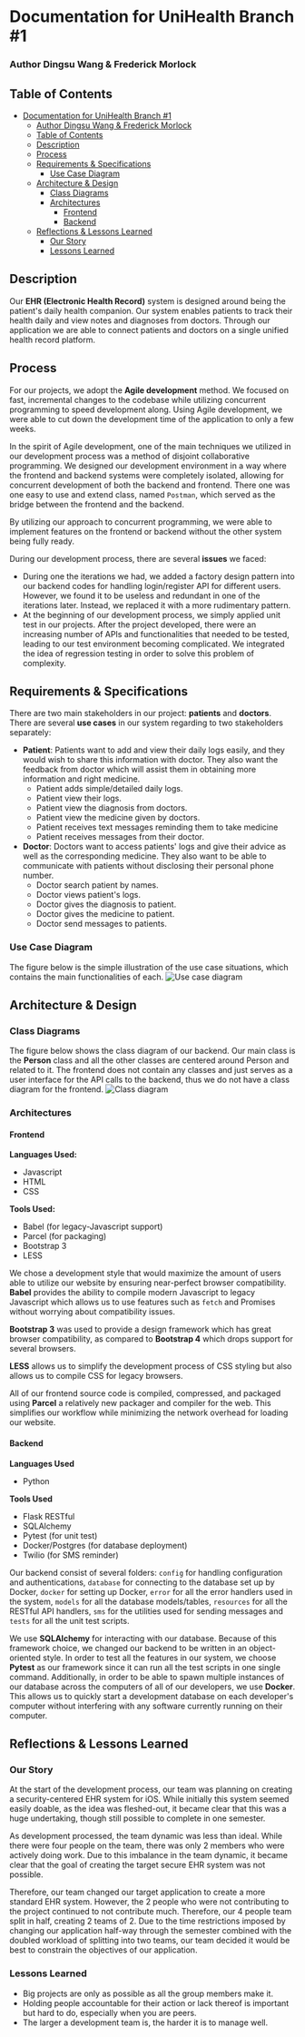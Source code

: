 # Documentation for UniHealth Branch \#1

### Author Dingsu Wang & Frederick Morlock

## Table of Contents
- [Documentation for UniHealth Branch #1](#documentation-for-unihealth-branch-1)
    - [Author Dingsu Wang &amp; Frederick Morlock](#author-dingsu-wang-amp-frederick-morlock)
  - [Table of Contents](#table-of-contents)
  - [Description](#description)
  - [Process](#process)
  - [Requirements &amp; Specifications](#requirements-amp-specifications)
    - [Use Case Diagram](#use-case-diagram)
  - [Architecture &amp; Design](#architecture-amp-design)
    - [Class Diagrams](#class-diagrams)
    - [Architectures](#architectures)
      - [Frontend](#frontend)
      - [Backend](#backend)
  - [Reflections &amp; Lessons Learned](#reflections-amp-lessons-learned)
    - [Our Story](#our-story)
    - [Lessons Learned](#lessons-learned)

## Description
Our **EHR (Electronic Health Record)** system is designed around being the patient's daily health companion. Our system enables patients to track their health daily and view notes and diagnoses from doctors. Through our application we are able to connect patients and doctors on a single unified health record platform.

## Process
For our projects, we adopt the **Agile development** method. We focused on fast, incremental changes to the codebase while utilizing concurrent programming to speed development along. Using Agile development, we were able to cut down the development time of the application to only a few weeks.

In the spirit of Agile development, one of the main techniques we utilized in our development process was a method of disjoint collaborative programming. We designed our development environment in a way where the frontend and backend systems were completely isolated, allowing for concurrent development of both the backend and frontend. There one was one easy to use and extend class, named `Postman`, which served as the bridge between the frontend and the backend.

By utilizing our approach to concurrent programming, we were able to implement features on the frontend or backend without the other system being fully ready. 


During our development process, there are several **issues** we faced:
* During one the iterations we had, we added a factory design pattern into our backend codes for handling login/register API for different users. However, we found it to be useless and redundant in one of the iterations later. Instead, we replaced it with a more rudimentary pattern.
* At the beginning of our development process, we simply applied unit test in our projects. After the project developed, there were an increasing number of APIs and functionalities that needed to be tested, leading to our test environment becoming complicated. We integrated the idea of regression testing in order to solve this problem of complexity.

## Requirements & Specifications
There are two main stakeholders in our project: **patients** and **doctors**. There are several **use cases** in our system regarding to two stakeholders separately:

* **Patient**: Patients want to add and view their daily logs easily, and they would wish to share this information with doctor. They also want the feedback from doctor which will assist them in obtaining more information and right medicine.
    * Patient adds simple/detailed daily logs.
    * Patient view their logs.
    * Patient view the diagnosis from doctors.
    * Patient view the medicine given by doctors.
    * Patient receives text messages reminding them to take medicine
    * Patient receives messages from their doctor.
* **Doctor**: Doctors want to access patients' logs and give their advice as well as the corresponding medicine. They also want to be able to communicate with patients without disclosing their personal phone number.
    * Doctor search patient by names.
    * Doctor views patient's logs.
    * Doctor gives the diagnosis to patient.
    * Doctor gives the medicine to patient.
    * Doctor send messages to patients.

### Use Case Diagram
The figure below is the simple illustration of the use case situations, which contains the main functionalities of each.
![Use case diagram](https://i.imgur.com/zaMphel.png)


## Architecture & Design
### Class Diagrams
The figure below shows the class diagram of our backend. Our main class is the **Person** class and all the other classes are centered around Person and related to it. The frontend does not contain any classes and just serves as a user interface for the API calls to the backend, thus we do not have a class diagram for the frontend.
![Class diagram](https://i.imgur.com/zUAFpVH.png)



### Architectures
#### Frontend
**Languages Used:**
- Javascript
- HTML
- CSS

**Tools Used:**
- Babel (for legacy-Javascript support)
- Parcel (for packaging)
- Bootstrap 3
- LESS

We chose a development style that would maximize the amount of users able to utilize our website by ensuring near-perfect browser compatibility. **Babel** provides the ability to compile modern Javascript to legacy Javascript which allows us to use features such as `fetch` and Promises without worrying about compatibility issues. 

**Bootstrap 3** was used to provide a design framework which has great browser compatibility, as compared to **Bootstrap 4** which drops support for several browsers.

**LESS** allows us to simplify the development process of CSS styling but also allows us to compile CSS for legacy browsers.

All of our frontend source code is compiled, compressed, and packaged using **Parcel** a relatively new packager and compiler for the web. This simplifies our workflow while minimizing the network overhead for loading our website.

#### Backend
**Languages Used**
- Python

**Tools Used**
- Flask RESTful
- SQLAlchemy
- Pytest (for unit test)
- Docker/Postgres (for database deployment)
- Twilio (for SMS reminder)

Our backend consist of several folders: `config` for handling configuration and authentications, `database` for connecting to the database set up by Docker, `docker` for setting up Docker, `error` for all the error handlers used in the system, `models` for all the database models/tables, `resources` for all the RESTful API handlers, `sms` for the utilities used for sending messages and `tests` for all the unit test scripts. 

We use **SQLAlchemy** for interacting with our database. Because of this framework choice, we changed our backend to be written in an object-oriented style. In order to test all the features in our system, we choose **Pytest** as our framework since it can run all the test scripts in one single command. Additionally, in order to be able to spawn multiple instances of our database across the computers of all of our developers, we use **Docker**. This allows us to quickly start a development database on each developer's computer without interfering with any software currently running on their computer.

## Reflections & Lessons Learned

### Our Story
At the start of the development process, our team was planning on creating a security-centered EHR system for iOS. While initially this system seemed easily doable, as the idea was fleshed-out, it became clear that this was a huge undertaking, though still possible to complete in one semester.

As development processed, the team dynamic was less than ideal. While there were four people on the team, there was only 2 members who were actively doing work. Due to this imbalance in the team dynamic, it became clear that the goal of creating the target secure EHR system was not possible.

Therefore, our team changed our target application to create a more standard EHR system. However, the 2 people who were not contributing to the project continued to not contribute much. Therefore, our 4 people team split in half, creating 2 teams of 2. Due to the time restrictions imposed by changing our application half-way through the semester combined with the doubled workload of splitting into two teams, our team decided it would be best to constrain the objectives of our application.

### Lessons Learned
- Big projects are only as possible as all the group members make it.
- Holding people accountable for their action or lack thereof is important but hard to do, especially when you are peers.
- The larger a development team is, the harder it is to manage well.